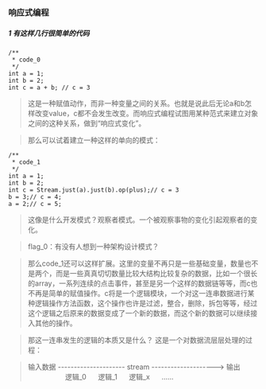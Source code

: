 ### 响应式编程
##### 1 有这样几行很简单的代码
```
/**
 * code_0
 */
int a = 1;
int b = 2;
int c = a + b; // c = 3
```
> 这是一种赋值动作，而非一种变量之间的关系。也就是说此后无论a和b怎样改变value，c都不会发生改变。而响应式编程试图用某种范式来建立对象之间的这种关系，做到“响应式变化”。  

> 那么可以试着建立一种这样的单向的模式：

```
/**
 * code_1
 */
int a = 1;
int b = 2;
int c = Stream.just(a).just(b).op(plus);// c = 3
b = 3;// c = 4;
a = 2;// c = 5;
```

> 这像是什么开发模式？观察者模式。一个被观察事物的变化引起观察者的变化。

> flag_0：有没有人想到一种架构设计模式？

> 那么code_1还可以这样扩展。这里的变量不再只是一些基础变量，数量也不是两个，而是一些真真切切数量比较大结构比较复杂的数据，比如一个很长的array，一系列连续的点击事件，甚至是另一个这样的数据链等等，而c也不再是简单的赋值操作。c将是一个逻辑模块，一个对这一连串数据进行某种逻辑操作方法函数，这个操作也许是过滤，整合，删除，拆包等等，经过这个逻辑之后原来的数据变成了一个新的数据，而这个新的数据可以继续接入其他的操作。

> 那这一连串发生的逻辑的本质又是什么？
> 这是一个对数据流层层处理的过程：

> 输入数据 --------------------- stream --------------------> 输出  
> &nbsp;&nbsp;&nbsp;&nbsp;&nbsp;&nbsp;&nbsp;&nbsp;&nbsp;&nbsp;&nbsp;&nbsp;&nbsp;&nbsp;&nbsp;&nbsp;&nbsp;&nbsp;&nbsp;逻辑_0&nbsp;&nbsp;&nbsp;&nbsp;&nbsp;&nbsp;逻辑_1&nbsp;&nbsp;&nbsp;&nbsp;&nbsp;&nbsp;逻辑_x&nbsp;&nbsp;&nbsp;&nbsp;&nbsp;&nbsp;......
